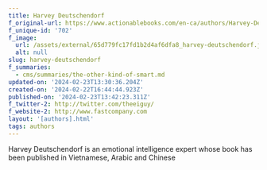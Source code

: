 ```yaml
---
title: Harvey Deutschendorf
f_original-url: https://www.actionablebooks.com/en-ca/authors/Harvey-Deutschendorf/
f_unique-id: '702'
f_image:
  url: /assets/external/65d779fc17fd1b2d4af6dfa8_harvey-deutschendorf.jpeg
  alt: null
slug: harvey-deutschendorf
f_summaries:
  - cms/summaries/the-other-kind-of-smart.md
updated-on: '2024-02-23T13:30:36.204Z'
created-on: '2024-02-22T16:44:44.923Z'
published-on: '2024-02-23T13:42:23.311Z'
f_twitter-2: http://twitter.com/theeiguy/
f_website-2: http://www.fastcompany.com
layout: '[authors].html'
tags: authors
---
```


Harvey Deutschendorf is an emotional intelligence expert whose book has been published in Vietnamese, Arabic and Chinese
